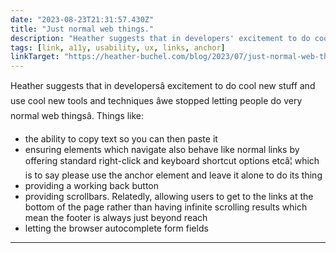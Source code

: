 ```yaml
---
date: "2023-08-23T21:31:57.430Z"
title: "Just normal web things."
description: "Heather suggests that in developers' excitement to do cool new stuff and use cool new tools and techniques 'we stopped letting people do very normal web things'"
tags: [link, a11y, usability, ux, links, anchor]
linkTarget: "https://heather-buchel.com/blog/2023/07/just-normal-web-things/"
---
```

Heather suggests that in developersâ excitement to do cool new stuff and use cool new tools and techniques âwe stopped letting people do very normal web thingsâ. Things like:

- the ability to copy text so you can then paste it
- ensuring elements which navigate also behave like normal links by offering standard right-click and keyboard shortcut options etcâ¦ which is to say please use the anchor element and leave it alone to do its thing
- providing a working back button
- providing scrollbars. Relatedly, allowing users to get to the links at the bottom of the page rather than having infinite scrolling results which mean the footer is always just beyond reach
- letting the browser autocomplete form fields
---
